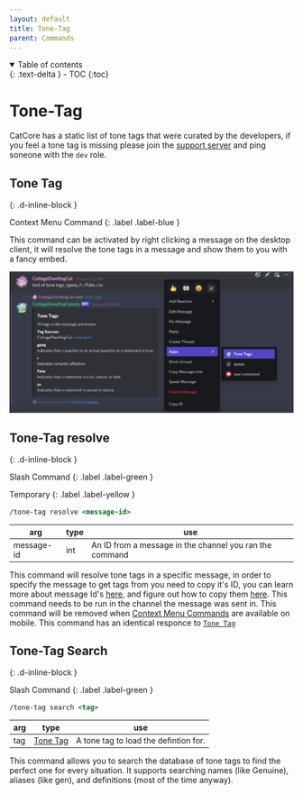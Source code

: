```yaml
---
layout: default
title: Tone-Tag
parent: Commands
---
```


<details open markdown="block">
  <summary>
    Table of contents
  </summary>
  {: .text-delta }
- TOC
{:toc}
</details>

# Tone-Tag
CatCore has a static list of tone tags that were curated by the developers, if you feel a tone tag is missing please join the [support server](//discord.gg/563mXJBvtP) and ping soneone with the ``dev`` role.


## Tone Tag
{: .d-inline-block }

Context Menu Command
{: .label .label-blue }

This command can be activated by right clicking a message on the desktop client, it will resolve the tone tags in a message and show them to you with a fancy embed.

![some resolved tone tags](images/tone_tag_resolve.png)


## Tone-Tag resolve 
{: .d-inline-block }

Slash Command
{: .label .label-green }

Temporary
{: .label .label-yellow }

```xml
/tone-tag resolve <message-id> 
```

| arg        | type | use                                                     |
|------------|------|---------------------------------------------------------|
| message-id | int  | An ID from a message in the channel you ran the command |

This command will resolve tone tags in a specific message, in order to specify the message to get tags from you need to copy it's ID, you can learn more about message Id's [here](https://discord.com/developers/docs/reference#snowflakes), and figure out how to copy them [here](https://dis.gd/findmyid). This command needs to be run in the channel the message was sent in. This command will be removed when [Context Menu Commands]() are available on mobile. This command has an identical responce to [``Tone Tag``](#tone-tag-1)
<!--TODO:update context menu commands link-->


## Tone-Tag Search
{: .d-inline-block }

Slash Command
{: .label .label-green }

```xml
/tone-tag search <tag>
```

| arg | type                                           | use                                   |
|-----|------------------------------------------------|---------------------------------------|
| tag | [Tone Tag](index.md#autocomplete-option-types) | A tone tag to load the defintion for. |

This command allows you to search the database of tone tags to find the perfect one for every situation. It supports searching names (like Genuine), aliases (like gen), and definitions (most of the time anyway).
